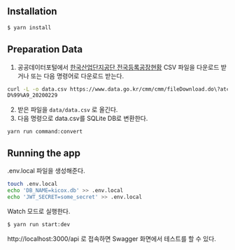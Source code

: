 ## Installation

```bash
$ yarn install
```
## Preparation Data
1. 공공데이터포털에서 [한국산업단지공단 전국등록공장현황](https://www.data.go.kr/data/15106170/fileData.do#/API%20%EB%AA%A9%EB%A1%9D/getuddi%3Ac5988948-73f2-41dd-af38-c0f1cee398b1) CSV 파일을 다운로드 받거나 또는 다음 명령어로 다운로드 받는다.
```bash
curl -L -o data.csv https://www.data.go.kr/cmm/cmm/fileDownload.do\?atchFileId\=FILE_000000002823266\&fileDetailSn\=1\&dataNm\=%ED%95%9C%EA%B5%AD%EC%82%B0%EC%97%85%EB%8B%A8%EC%A7%80%EA%B3%B5%EB%8B%A8_%EC%A0%84%EA%B5%AD%EB%93%B1%EB%A1%9D%EA%B3%B5%EC%9E%A5%ED%98%84%E
D%99%A9_20200229
```
2. 받은 파일을 `data/data.csv` 로 올긴다.
3. 다음 명령으로 data.csv를 SQLite DB로 변환한다.

```
yarn run command:convert
```

## Running the app

.env.local 파일을 생성해준다.
```bash
touch .env.local
echo 'DB_NAME=kicox.db' >> .env.local
echo 'JWT_SECRET=some_secret' >> .env.local
```

Watch 모드로 실행한다.
```bash
$ yarn run start:dev
```

http://localhost:3000/api 로 접속하면 Swagger 화면에서 테스트를 할 수 있다.
